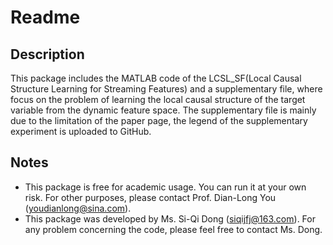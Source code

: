 # Readme

## Description
This package includes the MATLAB code of the LCSL_SF(Local Causal Structure Learning for Streaming Features) and a supplementary file, where focus on the problem of learning the local causal structure of the target variable from the dynamic feature space. The supplementary file is mainly due to the limitation of the paper page, the legend of the supplementary experiment is uploaded to GitHub.

## Notes

* This package is free for academic usage. You can run it at your own risk. 
For other purposes, please contact Prof. Dian-Long You (youdianlong@sina.com).
* This package was developed by Ms. Si-Qi Dong (siqijfj@163.com). 
For any problem concerning the code, please feel free to contact Ms. Dong.
